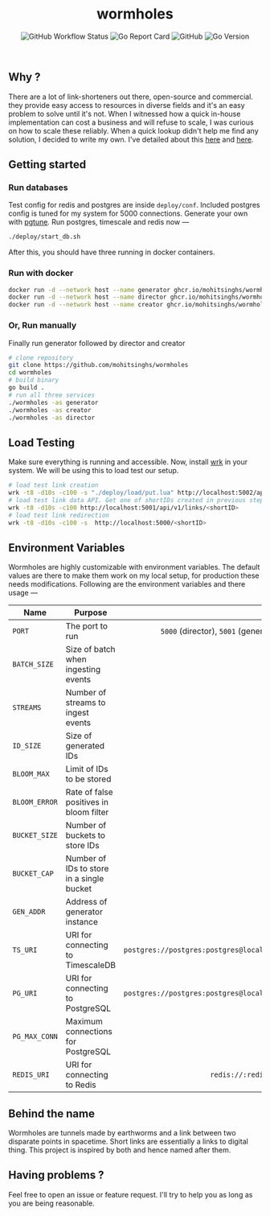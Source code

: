 <h1 align="center">wormholes</h1>
<p align='center'>
  <img alt="GitHub Workflow Status" src="https://img.shields.io/github/workflow/status/mohitsinghs/wormholes/docker?logo=github&style=for-the-badge" />
  <img alt="Go Report Card" src="https://img.shields.io/badge/go%20report-A-green.svg?style=for-the-badge&logo=go&logoColor=white" />
  <img alt="GitHub" src="https://img.shields.io/github/license/mohitsinghs/wormholes?logo=gnu&style=for-the-badge" />
  <img alt="Go Version" src="https://img.shields.io/github/go-mod/go-version/mohitsinghs/wormholes?logo=go&logoColor=white&style=for-the-badge" />
</p>
<br />

## Why ?

There are a lot of link-shorteners out there, open-source and commercial. they provide easy access to resources in diverse fields and it's an easy problem to solve until it's not.
When I witnessed how a quick in-house implementation can cost a business and will refuse to scale, I was curious on how to scale these reliably. When a quick lookup didn't help me find any solution, I decided to write my own. I've detailed about this [here](https://mohitsingh.in/building-a-link-shortner) and [here](https://mohitsingh.in/a-distributed-link-shortner).

## Getting started

### Run databases

Test config for redis and postgres are inside `deploy/conf`. Included postgres config is tuned for my system for 5000 connections. Generate your own with [pgtune](https://pgtune.leopard.in.ua/#/). Run postgres, timescale and redis now &mdash;

```sh
./deploy/start_db.sh
```

After this, you should have three running in docker containers.

### Run with docker

```sh
docker run -d --network host --name generator ghcr.io/mohitsinghs/wormholes:latest
docker run -d --network host --name director ghcr.io/mohitsinghs/wormholes:latest ./wormholes -as director
docker run -d --network host --name creator ghcr.io/mohitsinghs/wormholes:latest ./wormholes -as creator

```

### Or, Run manually

Finally run generator followed by director and creator

```sh
# clone repository
git clone https://github.com/mohitsinghs/wormholes
cd wormholes
# build binary
go build .
# run all three services
./wormholes -as generator
./wormholes -as creator
./wormholes -as director
```

## Load Testing

Make sure everything is running and accessible. Now, install [wrk](https://github.com/wg/wrk) in your system. We will be using this to load test our setup.

```sh
# load test link creation
wrk -t8 -d10s -c100 -s "./deploy/load/put.lua" http://localhost:5002/api/v1/links
# load test link data API. Get one of shortIDs created in previous step
wrk -t8 -d10s -c100 http://localhost:5001/api/v1/links/<shortID>
# load test link redirection
wrk -t8 -d10s -c100 -s  http://localhost:5000/<shortID>
```

## Environment Variables

Wormholes are highly customizable with environment variables. The default values are there to make them work on my local setup, for production these needs modifications. Following are the environment variables and there usage &mdash;

| Name          | Purpose                                   |                                           Default Value |
| ------------- | ----------------------------------------- | ------------------------------------------------------: |
| `PORT`        | The port to run                           | `5000` (director), `5001` (generator), `5002` (creator) |
| `BATCH_SIZE`  | Size of batch when ingesting events       |                                                 `10000` |
| `STREAMS`     | Number of streams to ingest events        |                                                     `8` |
| `ID_SIZE`     | Size of generated IDs                     |                                                     `7` |
| `BLOOM_MAX`   | Limit of IDs to be stored                 |                                               `1000000` |
| `BLOOM_ERROR` | Rate of false positives in bloom filter   |                                             `0.0000001` |
| `BUCKET_SIZE` | Number of buckets to store IDs            |                                                     `8` |
| `BUCKET_CAP`  | Number of IDs to store in a single bucket |                                               `100000 ` |
| `GEN_ADDR`    | Address of generator instance             |                                        `localhost:5001` |
| `TS_URI`      | URI for connecting to TimescaleDB         |  `postgres://postgres:postgres@localhost:5433/postgres` |
| `PG_URI`      | URI for connecting to PostgreSQL          |  `postgres://postgres:postgres@localhost:5432/postgres` |
| `PG_MAX_CONN` | Maximum connections for PostgreSQL        |                                                  `5000` |
| `REDIS_URI`   | URI for connecting to Redis               |                       `redis://:redis@localhost:6379/0` |

## Behind the name

Wormholes are tunnels made by earthworms and a link between two disparate points in spacetime. Short links are essentially a links to digital thing. This project is inspired by both and hence named after them.

## Having problems ?

Feel free to open an issue or feature request. I'll try to help you as long as you are being reasonable.
